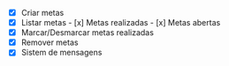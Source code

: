 - [x] Criar metas
- [x] Listar metas
        - [x] Metas realizadas
        - [x] Metas abertas
- [x] Marcar/Desmarcar metas realizadas
- [x] Remover metas
- [x] Sistem de mensagens
